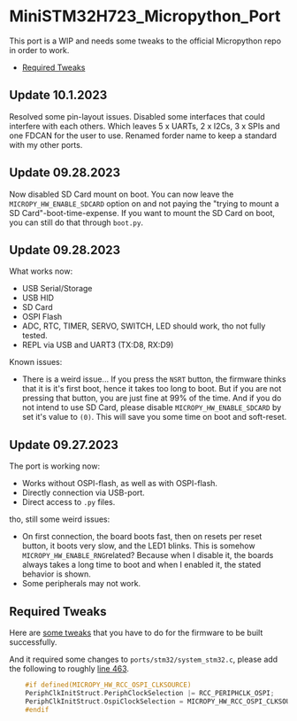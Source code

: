 # MiniSTM32H723_Micropython_Port

This port is a WIP and needs some tweaks to the official Micropython repo in order to work.
- [Required Tweaks](#required-tweaks)

## Update 10.1.2023
Resolved some pin-layout issues. Disabled some interfaces that could interfere with each others. Which leaves 5 x UARTs, 2 x I2Cs, 3 x SPIs and one FDCAN for the user to use. Renamed forder name to keep a standard with my other ports.

## Update 09.28.2023
Now disabled SD Card mount on boot. You can now leave the `MICROPY_HW_ENABLE_SDCARD` option on and not paying the "trying to mount a SD Card"-boot-time-expense. If you want to mount the SD Card on boot, you can still do that through `boot.py`.

## Update 09.28.2023
What works now:
- USB Serial/Storage
- USB HID
- SD Card
- OSPI Flash
- ADC, RTC, TIMER, SERVO, SWITCH, LED should work, tho not fully tested.
- REPL via USB and UART3 (TX:D8, RX:D9)

Known issues:
- There is a weird issue... If you press the `NSRT` button, the firmware thinks that it is it's first boot, hence it takes too long to boot. But if you are not pressing that button, you are just fine at 99% of the time. And if you do not intend to use SD Card, please disable `MICROPY_HW_ENABLE_SDCARD` by set it's value to `(0)`. This will save you some time on boot and soft-reset.

## Update 09.27.2023
The port is working now:
- Works without OSPI-flash, as well as with OSPI-flash.
- Directly connection via USB-port.
- Direct access to `.py` files.

tho, still some weird issues:
- On first connection, the board boots fast, then on resets per reset button, it boots very slow, and the LED1 blinks. This is somehow `MICROPY_HW_ENABLE_RNG`related? Because when I disable it, the boards always takes a long time to boot and when I enabled it, the stated behavior is shown.
- Some peripherals may not work.

## Required Tweaks

Here are [some tweaks](https://github.com/micropython/micropython/issues/12517) that you have to do for the firmware to be built successfully.

And it required some changes to `ports/stm32/system_stm32.c`, please add the following to roughly [line 463](https://github.com/micropython/micropython/blob/dd58be19eef0be304e1b0530fe6e7408ab9b9b84/ports/stm32/system_stm32.c#L463).
```c
    #if defined(MICROPY_HW_RCC_OSPI_CLKSOURCE)
    PeriphClkInitStruct.PeriphClockSelection |= RCC_PERIPHCLK_OSPI;
    PeriphClkInitStruct.OspiClockSelection = MICROPY_HW_RCC_OSPI_CLKSOURCE;
    #endif
```
